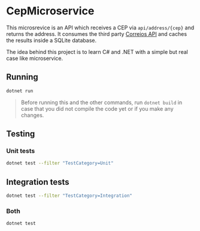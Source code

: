 # CepMicroservice

This microsrevice is an API which receives a CEP via `api/address/{cep}` and returns the address. It consumes the third party [Correios API](https://viacep.com.br) and caches the results inside a SQLite database.

The idea behind this project is to learn C# and .NET with a simple but real case like microservice.

## Running

```bash
dotnet run
```

> Before running this and the other commands, run `dotnet build` in case that you did not compile the code yet or if you make any changes.

## Testing

### Unit tests

```bash
dotnet test --filter "TestCategory=Unit"
```

## Integration tests

```bash
dotnet test --filter "TestCategory=Integration"
```

### Both

```bash
dotnet test
```

